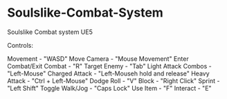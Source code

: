 # Soulslike-Combat-System
 Soulslike Combat system UE5
 
 Controls:
 
 Movement - "WASD"
 Move Camera - "Mouse Movement"
 Enter Combat/Exit Combat - "R"
 Target Enemy - "Tab"
 Light Attack Combos - "Left-Mouse"
 Charged Attack - "Left-Mouseh hold and release"
 Heavy Attack - "Ctrl + Left-Mouse"
 Dodge Roll - "V"
 Block - "Right Click"
 Sprint - "Left Shift"
 Toggle Walk/Jog - "Caps Lock"
 Use Item - "F"
 Interact - "E"
 

